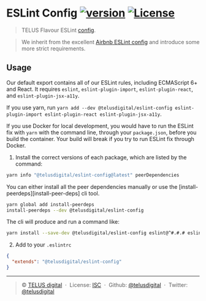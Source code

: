# ESLint Config [![version][npm-version]][npm-url] [![License][license-image]][license-url]

> TELUS Flavour ESLint [config][shared-config].

> We inherit from the excellent [Airbnb ESLint config][eslint-config-airbnb] and introduce some more strict requirements.

## Usage

Our default export contains all of our ESLint rules, including ECMAScript 6+ and React. It requires `eslint`, `eslint-plugin-import`, `eslint-plugin-react`, and `eslint-plugin-jsx-a11y`.

If you use yarn, run `yarn add --dev @telusdigital/eslint-config eslint-plugin-import eslint-plugin-react eslint-plugin-jsx-a11y`.

If you use Docker for local development, you would have to run the ESLint fix with `yarn` with the command line, through your `package.json`, before you build the container. Your build will break if you try to run ESLint fix through Docker.

1. Install the correct versions of each package, which are listed by the command:

  ```sh
  yarn info "@telusdigital/eslint-config@latest" peerDependencies
  ```

  You can either install all the peer dependencies manually or use the [install-peerdeps][install-peer-deps] cli tool.

  ```sh
  yarn global add install-peerdeps
  install-peerdeps --dev @telusdigital/eslint-config
  ```

  The cli will produce and run a command like:

  ```sh
  yarn install --save-dev @telusdigital/eslint-config eslint@^#.#.# eslint-plugin-jsx-a11y@^#.#.# eslint-plugin-import@^#.#.# eslint-plugin-react@^#.#.#
  ```

2. Add to your `.eslintrc`

```json
{
  "extends": "@telusdigital/eslint-config"
}
```

---
> :copyright: [TELUS digital](https://labs.telus.com/)  · 
> License: [ISC][license-url]  · 
> Github: [@telusdigital](https://github.com/telusdigital)  · 
> Twitter: [@telusdigital](https://twitter.com/telusdigital)

[license-url]: http://choosealicense.com/licenses/isc/
[license-image]: https://img.shields.io/github/license/telusdigital/eslint-config.svg?style=flat-square

[npm-url]: https://www.npmjs.com/package/@telusdigital/eslint-config
[npm-version]: https://img.shields.io/npm/v/@telusdigital/eslint-config.svg?style=flat-square
[npm-downloads]: https://img.shields.io/npm/dm/@telusdigital/eslint-config.svg?style=flat-square

[eslint-config-airbnb]: https://github.com/airbnb/javascript/tree/master/packages/eslint-config-airbnb
[shared-config]: https://eslint.org/docs/developer-guide/shareable-configs
[install-peerdeps]: https://github.com/nathanhleung/install-peerdeps
